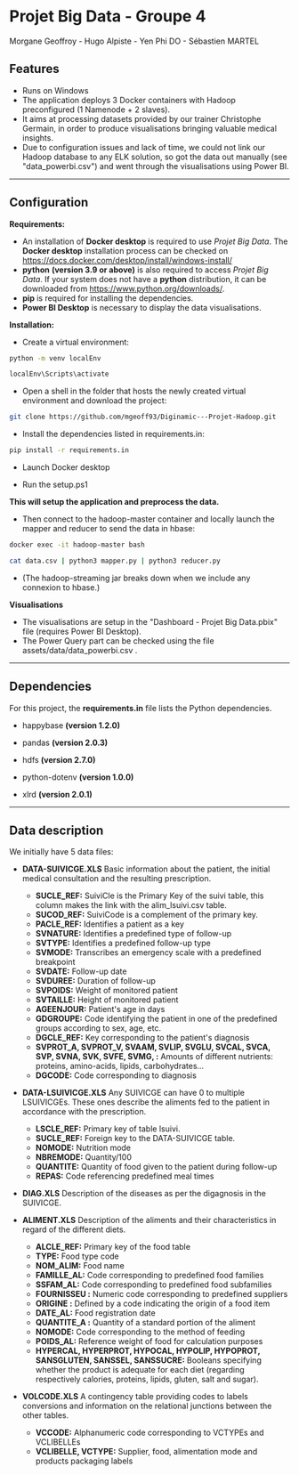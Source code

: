 # **Projet Big Data - Groupe 4**
Morgane Geoffroy - Hugo Alpiste - Yen Phi DO - Sébastien MARTEL

## **Features**

- Runs on Windows
- The application deploys 3 Docker containers with Hadoop preconfigured (1 Namenode + 2 slaves).
- It aims at processing datasets provided by our trainer Christophe Germain, in order to produce visualisations bringing valuable medical insights.
- Due to configuration issues and lack of time, we could not link our Hadoop database to any ELK solution, so got the data out manually (see "data_powerbi.csv") and went through the visualisations using Power BI.

---

## **Configuration**

**Requirements:**

- An installation of **Docker desktop** is required to use _Projet Big Data_. The **Docker desktop** installation process can be checked on https://docs.docker.com/desktop/install/windows-install/
- **python** **(version 3.9 or above)** is also required to access _Projet Big Data_. If your system does not have a **python** distribution, it can be downloaded from https://www.python.org/downloads/.
- **pip** is required for installing the dependencies.
- **Power BI Desktop** is necessary to display the data visualisations.

**Installation:**

- Create a virtual environment:

```sh
python -m venv localEnv
```

```sh
localEnv\Scripts\activate
```

- Open a shell in the folder that hosts the newly created virtual environment and download the project:

```sh
git clone https://github.com/mgeoff93/Diginamic---Projet-Hadoop.git
```

- Install the dependencies listed in requirements.in:

```sh
pip install -r requirements.in
```

- Launch Docker desktop
  
- Run the setup.ps1

**This will setup the application and preprocess the data.**

- Then connect to the hadoop-master container and locally launch the mapper and reducer to send the data in hbase:
```sh
docker exec -it hadoop-master bash

cat data.csv | python3 mapper.py | python3 reducer.py
```
- (The hadoop-streaming jar breaks down when we include any connexion to hbase.)

**Visualisations**
- The visualisations are setup in the "Dashboard - Projet Big Data.pbix" file (requires Power BI Desktop).
- The Power Query part can be checked using the file assets/data/data_powerbi.csv .

---

## **Dependencies**

For this project, the **requirements.in** file lists the Python dependencies.

- happybase **(version 1.2.0)**

- pandas **(version 2.0.3)**

- hdfs **(version 2.7.0)**

- python-dotenv **(version 1.0.0)**

- xlrd **(version 2.0.1)**

---

## **Data description**

We initially have 5 data files:

- **DATA-SUIVICGE.XLS**
    Basic information about the patient, the initial medical consultation and the resulting prescription.
  - **SUCLE_REF:** SuiviCle is the Primary Key of the suivi table, this column makes the link with the alim_lsuivi.csv table.
  - **SUCOD_REF:** SuiviCode is a complement of the primary key.
  - **PACLE_REF:** Identifies a patient as a key
  - **SVNATURE:** Identifies a predefined type of follow-up
  - **SVTYPE:** Identifies a predefined follow-up type
  - **SVMODE:** Transcribes an emergency scale with a predefined breakpoint
  - **SVDATE:** Follow-up date
  - **SVDUREE:** Duration of follow-up
  - **SVPOIDS:** Weight of monitored patient
  - **SVTAILLE:** Height of monitored patient
  - **AGEENJOUR:** Patient's age in days
  - **GDGROUPE:** Code identifying the patient in one of the predefined groups according to sex, age, etc.
  - **DGCLE_REF:** Key corresponding to the patient's diagnosis
  - **SVPROT_A, SVPROT_V, SVAAM, SVLIP, SVGLU, SVCAL, SVCA, SVP, SVNA, SVK, SVFE, SVMG, :** Amounts of different nutrients: proteins, amino-acids, lipids, carbohydrates...
  - **DGCODE:** Code corresponding to diagnosis

- **DATA-LSUIVICGE.XLS**
    Any SUIVICGE can have 0 to multiple LSUIVICGEs. These ones describe the aliments fed to the patient in accordance with the prescription.
  - **LSCLE_REF:** Primary key of table lsuivi.
  - **SUCLE_REF:** Foreign key to the DATA-SUIVICGE table.
  - **NOMODE:** Nutrition mode
  - **NBREMODE:** Quantity/100
  - **QUANTITE:** Quantity of food given to the patient during follow-up
  - **REPAS:** Code referencing predefined meal times
    
- **DIAG.XLS**
    Description of the diseases as per the digagnosis in the SUIVICGE.
  
- **ALIMENT.XLS**
    Description of the aliments and their characteristics in regard of the different diets.
  - **ALCLE_REF:** Primary key of the food table
  - **TYPE:** Food type code
  - **NOM_ALIM:** Food name
  - **FAMILLE_AL:** Code corresponding to predefined food families
  - **SSFAM_AL:** Code corresponding to predefined food subfamilies
  - **FOURNISSEU :** Numeric code corresponding to predefined suppliers
  - **ORIGINE :** Defined by a code indicating the origin of a food item
  - **DATE_AL:** Food registration date
  - **QUANTITE_A :** Quantity of a standard portion of the aliment
  - **NOMODE:** Code corresponding to the method of feeding
  - **POIDS_AL:** Reference weight of food for calculation purposes
  - **HYPERCAL, HYPERPROT, HYPOCAL, HYPOLIP, HYPOPROT, SANSGLUTEN, SANSSEL, SANSSUCRE:** Booleans specifying whether the product is adequate for each diet (regarding respectively calories, proteins, lipids, gluten, salt and sugar).

- **VOLCODE.XLS**
    A contingency table providing codes to labels conversions and information on the relational junctions between the other tables.
    - **VCCODE:** Alphanumeric code corresponding to VCTYPEs and VCLIBELLEs
    - **VCLIBELLE, VCTYPE:** Supplier, food, alimentation mode and products packaging labels
